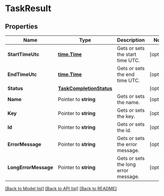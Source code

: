 # TaskResult

## Properties

Name | Type | Description | Notes
------------ | ------------- | ------------- | -------------
**StartTimeUtc** | [**time.Time**](time.Time.md) | Gets or sets the start time UTC. | [optional] 
**EndTimeUtc** | [**time.Time**](time.Time.md) | Gets or sets the end time UTC. | [optional] 
**Status** | [**TaskCompletionStatus**](TaskCompletionStatus.md) |  | [optional] 
**Name** | Pointer to **string** | Gets or sets the name. | [optional] 
**Key** | Pointer to **string** | Gets or sets the key. | [optional] 
**Id** | Pointer to **string** | Gets or sets the id. | [optional] 
**ErrorMessage** | Pointer to **string** | Gets or sets the error message. | [optional] 
**LongErrorMessage** | Pointer to **string** | Gets or sets the long error message. | [optional] 

[[Back to Model list]](../README.md#documentation-for-models) [[Back to API list]](../README.md#documentation-for-api-endpoints) [[Back to README]](../README.md)



